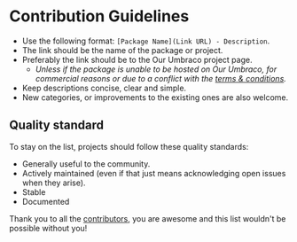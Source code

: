 # Contribution Guidelines

* Use the following format: `[Package Name](Link URL) - Description`.
* The link should be the name of the package or project.
* Preferably the link should be to the Our Umbraco project page.
  * _Unless if the package is unable to be hosted on Our Umbraco, for commercial reasons or due to a conflict with the [terms &amp; conditions](https://our.umbraco.org/terms-and-conditions)._
* Keep descriptions concise, clear and simple.
* New categories, or improvements to the existing ones are also welcome.

## Quality standard

To stay on the list, projects should follow these quality standards:

* Generally useful to the community.
* Actively maintained (even if that just means acknowledging open issues when they arise).
* Stable
* Documented

Thank you to all the [contributors](https://github.com/umbraco-community/awesome-umbraco/graphs/contributors), you are awesome and this list wouldn't be possible without you!
